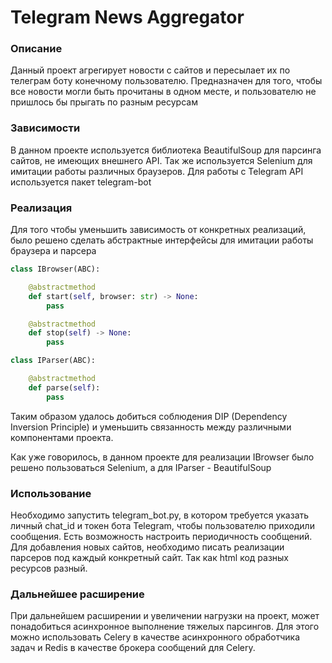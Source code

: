 # Telegram News Aggregator
### Описание
Данный проект агрегирует новости с сайтов и пересылает их по телеграм боту конечному пользователю. 
Предназначен для того, чтобы все новости могли быть прочитаны в одном месте, и пользователю не пришлось
бы прыгать по разным ресурсам
### Зависимости
В данном проекте используется библиотека BeautifulSoup для парсинга сайтов, не имеющих внешнего API.
Так же используется Selenium для имитации работы различных браузеров. Для работы с Telegram API
используется пакет telegram-bot
### Реализация
Для того чтобы уменьшить зависимость от конкретных реализаций, было решено сделать абстрактные интерфейсы
для имитации работы браузера и парсера
```python
class IBrowser(ABC):

    @abstractmethod
    def start(self, browser: str) -> None:
        pass

    @abstractmethod
    def stop(self) -> None:
        pass

class IParser(ABC):

    @abstractmethod
    def parse(self):
        pass
```
Таким образом удалось добиться соблюдения DIP (Dependency Inversion Principle) и уменьшить связанность
между различными компонентами проекта.

Как уже говорилось, в данном проекте для реализации IBrowser было решено пользоваться
Selenium, а для IParser - BeautifulSoup

### Использование
Необходимо запустить telegram_bot.py, в котором требуется указать личный chat_id 
и токен бота Telegram, чтобы пользователю приходили сообщения. Есть возможность настроить периодичность
сообщений. Для добавления новых сайтов, необходимо писать реализации парсеров под каждый конкретный сайт. Так как
html код разных ресурсов разный.

### Дальнейшее расширение
При дальнейшем расширении и увеличении нагрузки на проект, может понадобиться асинхронное выполнение тяжелых парсингов.
Для этого можно использовать Celery в качестве асинхронного обработчика задач и Redis в качестве
брокера сообщений для Celery.
